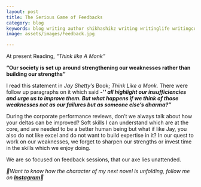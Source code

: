 ```yaml
---
layout: post
title: The Serious Game of Feedbacks
category: blog
keywords: blog writing author shikhashikz writing writinglife writingcommunity dailyblogpost dailyblogpostchallenge happiness suffering life experiences 
image: assets/images/Feedback.jpg

---
```


At present Reading, *“Think like A Monk”*

**“Our society is set up around strengthening our weaknesses rather than building our strengths”**

I read this statement in *Jay Shetty’s* Book; *Think Like a Monk.* There were follow up paragraphs on it which said ***-'' all highlight our insufficiencies and urge us to improve them. But what happens if we think of those weaknesses not as our failures but as someone else’s dharma?”***

During the corporate performance reviews, don’t we always talk about how your deltas can be improved? Soft skills I can understand which are at the core, and are needed to be a better human being but what if like Jay, you also do not like excel and do not want to build expertise in it? In our quest to work on our weaknesses, we forget to sharpen our strengths or invest time in the skills which we enjoy doing.

We are so focused on feedback sessions, that our axe lies unattended.

*🎺Want to know how the character of my next novel is unfolding, follow me on **[Instagram](https://www.instagram.com/novelistinaction/)**🎺*
